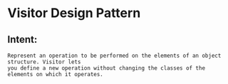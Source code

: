# Visitor Design Pattern

## Intent:
	Represent an operation to be performed on the elements of an object structure. Visitor lets
	you define a new operation without changing the classes of the elements on which it operates.

	